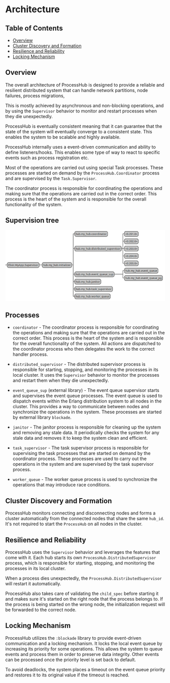 # Architecture

## Table of Contents
* [Overview](#overview)
* [Cluster Discovery and Formation](#cluster-discovery-and-formation)
* [Resilience and Reliability](#resilience-and-reliability)
* [Locking Mechanism](#locking-mechanism)

## Overview
The overall architecture of ProcessHub is designed to provide a reliable and resilient
distributed system that can handle network partitions, node failures, process migrations,

This is mostly achieved by asynchronous and non-blocking operations, and by using the
`Supervisor` behavior to monitor and restart processes when they die unexpectedly.

ProcessHub is eventually consistent meaning that it can guarantee that the state of the
system will eventually converge to a consistent state. This enables the system to be
scalable and highly available. 

ProcessHub internally uses a event-driven communication and ability to define listeners/hooks.
This enables some type of way to react to specific events such as process registration etc.

Most of the operations are carried out using special Task processes. These processes are
started on demand by the `ProcessHub.Coordinator` process and are supervised by the `Task.Supervisor`.

The coordinator process is responsible for coordinating the operations and making sure that
the operations are carried out in the correct order. This process is the heart of the system and
is responsible for the overall functionality of the system.

## Supervision tree
![supervision_tree](https://raw.githubusercontent.com/alfetahe/process-hub/master/guides/assets/images/supervision-tree.png)

## Processes

- `coordinator` - The coordinator process is responsible for coordinating the operations and making sure that the operations are carried out in the correct order. This process is the heart of the system and is responsible for the overall functionality of the system. 
All actions are dispatched to the coordinator process who then delegates the work to the correct handler process.

- `distributed_supervisor` - The distributed supervisor process is responsible for starting, stopping, and monitoring the processes in its local cluster. It uses the `Supervisor` behavior to monitor the processes and restart them when they die unexpectedly.

- `event_queue_sup` (external library) - The event queue supervisor starts and supervises the event queue  processes. The event queue is used to dispatch events within the Erlang distribution system to all nodes in the cluster. This provides a way to communicate between nodes and synchronize the operations in the system.
These processes are started by external library `blockade`.

- `janitor` - The janitor process is responsible for cleaning up the system and removing any stale data. It periodically checks the system for any stale data and removes it to keep the system clean and efficient.

- `task_supervisor` - The task supervisor process is responsible for supervising the task processes that are started on demand by the coordinator process. These processes are used to carry out the operations in the system and are supervised by the task supervisor process.

- `worker_queue` - The worker queue process is used to synchronize the operations that may introduce race conditions.

## Cluster Discovery and Formation
ProcessHub monitors connecting and disconnecting nodes and forms a cluster automatically
from the connected nodes that share the same `hub_id`. It's not required to start
the `ProcessHub` on all nodes in the cluster.

## Resilience and Reliability
ProcessHub uses the `Supervisor` behavior and leverages the features that come with it.
Each hub starts its own `ProcessHub.DistributedSupervisor` process, which is responsible for
starting, stopping, and monitoring the processes in its local cluster.

When a process dies unexpectedly, the `ProcessHub.DistributedSupervisor` will restart it
automatically.

ProcessHub also takes care of validating the `child_spec` before starting it and makes sure
it's started on the right node that the process belongs to.
If the process is being started on the wrong node, the initialization request will be forwarded
to the correct node.

## Locking Mechanism
ProcessHub utilizes the `:blockade` library to provide event-driven communication
and a locking mechanism.
It locks the local event queue by increasing its priority for some operations.
This allows the system to queue events and process them in order to preserve data integrity.
Other events can be processed once the priority level is set back to default.

To avoid deadlocks, the system places a timeout on the event queue priority and
restores it to its original value if the timeout is reached.